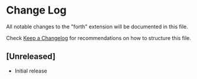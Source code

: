 # Change Log
All notable changes to the "forth" extension will be documented in this file.

Check [Keep a Changelog](http://keepachangelog.com/) for recommendations on how to structure this file.

## [Unreleased]
- Initial release